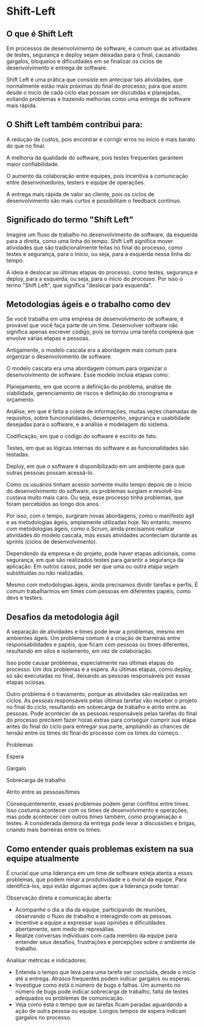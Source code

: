 # Shift-Left

## O que é Shift Left

Em processos de desenvolvimento de software, é comum que as atividades de testes, segurança e deploy sejam deixadas para o final, causando gargalos, bloqueios e dificuldades em se finalizar os ciclos de desenvolvimento e entrega de software.

Shift Left é uma prática que consiste em antecipar tais atividades, que normalmente estão mais próximas do final do processo, para que assim desde o ínicio de cada ciclo elas possam ser discutidas e planejadas, evitando problemas e trazendo melhorias como uma entrega de software mais rápida.

## O Shift Left também contribui para:

A redução de custos, pois encontrar e corrigir erros no início é mais barato do que no final.

A melhoria da qualidade do software, pois testes frequentes garantem maior confiabilidade.

O aumento da colaboração entre equipes, pois incentiva a comunicação entre desenvolvedores, testers e equipe de operações.

A entrega mais rápida de valor ao cliente, pois os ciclos de desenvolvimento são mais curtos e possibilitam o feedback contínuo.

## Significado do termo "Shift Left"

Imagine um fluxo de trabalho no desenvolvimento de software, da esquerda para a direita, como uma linha do tempo. Shift Left significa mover atividades que são tradicionalmente feitas no final do processo, como testes e segurança, para o início, ou seja, para a esquerda nessa linha do tempo.

A ideia é deslocar as últimas etapas do processo, como testes, segurança e deploy, para a esquerda, ou seja, para o início do processo. Por isso o termo "Shift Left", que significa "deslocar para esquerda".

## Metodologias ágeis e o trabalho como dev

Se você trabalha em uma empresa de desenvolvimento de software, é provável que você faça parte de um time. Desenvolver software não significa apenas escrever código, pois se tornou uma tarefa complexa que envolve várias etapas e pessoas.

Antigamente, o modelo cascata era a abordagem mais comum para organizar o desenvolvimento de software.

O modelo cascata era uma abordagem comum para organizar o desenvolvimento de software. Esse modelo incluía etapas como:

Planejamento, em que ocorre a definição do problema, análise de viabilidade, gerenciamento de riscos e definição do cronograma e orçamento.

Análise, em que é feita a coleta de informações, muitas vezes chamadas de requisitos, sobre funcionalidades, desempenho, segurança e usabilidade desejadas para o software, e a análise e modelagem do sistema.

Codificação, em que o código do software é escrito de fato.

Testes, em que as lógicas internas do software e as funcionalidades são testadas.

Deploy, em que o software é disponibilizado em um ambiente para que outras pessoas possam acessá-lo.

Como os usuários tinham acesso somente muito tempo depois de o início do desenvolvimento do software, os problemas surgiam e resolvê-los custava muito mais caro. Ou seja, esse processo tinha problemas, que foram percebidos ao longo dos anos.

Por isso, com o tempo, surgiram novas abordagens, como o manifesto ágil e as metodologias ágeis, amplamente utilizadas hoje. No entanto, mesmo com metodologias ágeis, como o Scrum, ainda precisamos realizar atividades do modelo cascata, mas essas atividades aconteciam durante as sprints (ciclos de desenvolvimento).

Dependendo da empresa e do projeto, pode haver etapas adicionais, como segurança, em que são realizados testes para garantir a segurança da aplicação. Em outros casos, pode ser que uma ou outra etapa sejam substituídas ou não realizadas.

Mesmo com metodologias ágeis, ainda precisamos dividir tarefas e perfis. É comum trabalharmos em times com pessoas em diferentes papéis, como devs e testers.

## Desafios da metodologia ágil

A separação de atividades e times pode levar a problemas, mesmo em ambientes ágeis. Um problema comum é a criação de barreiras entre responsabilidades e papéis, que ficam com pessoas ou times diferentes, resultando em silos e isolamento, em vez de colaboração.

Isso pode causar problemas, especialmente nas últimas etapas do processo. Um dos problemas é a espera. As últimas etapas, como deploy, só são executadas no final, deixando as pessoas responsáveis por essas etapas ociosas.

Outro problema é o travamento, porque as atividades são realizadas em ciclos. As pessoas responsáveis pelas últimas tarefas vão receber o projeto no final do ciclo, resultando em sobrecarga de trabalho e atrito entre as pessoas. Pode acontecer de as pessoas responsáveis pelas tarefas do final do processo precisem fazer horas extras para conseguir cumprir sua etapa antes do final do ciclo para entregar sua parte, ampliando as chances de tensão entre os times do final do processo com os times do começo.

Problemas

Espera

Gargalo

Sobrecarga de trabalho

Atrito entre as pessoas/times

Consequentemente, esses problemas podem gerar conflitos entre times. Isso costuma acontecer com os times de desenvolvimento e operações, mas pode acontecer com outros times também, como programação e testes. A considerada demora da entrega pode levar a discussões e brigas, criando mais barreiras entre os times.

## Como entender quais problemas existem na sua equipe atualmente

É crucial que uma liderança em um time de software esteja atenta a esses problemas, que podem minar a produtividade e o moral da equipe. Para identificá-los, aqui estão algumas ações que a liderança pode tomar:

Observação direta e comunicação aberta:

- Acompanhe o dia a dia da equipe, participando de reuniões, observando o fluxo de trabalho e interagindo com as pessoas.
- Incentive a equipe a expressar suas opiniões e dificuldades abertamente, sem medo de represálias.
- Realize conversas individuais com cada membro da equipe para entender seus desafios, frustrações e percepções sobre o ambiente de trabalho.

Analisar métricas e indicadores:

- Entenda o tempo que leva para uma tarefa ser concluída, desde o início até a entrega. Atrasos frequentes podem indicar gargalos ou esperas.
- Investigue como está o número de bugs e falhas. Um aumento no número de bugs pode indicar sobrecarga de trabalho, falta de testes adequados ou problemas de comunicação.
- Veja como está o tempo que as tarefas ficam paradas aguardando a ação de outra pessoa ou equipe. Longos tempos de espera indicam gargalos no processo.
